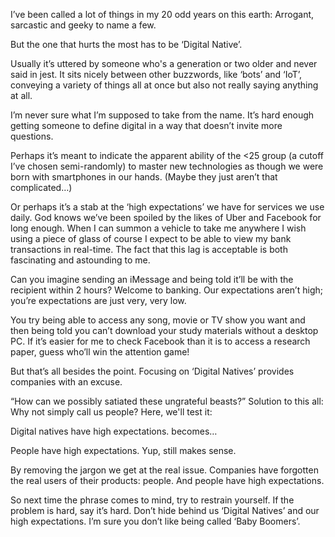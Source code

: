 


I’ve been called a lot of things in my 20 odd years on this earth: Arrogant, sarcastic and geeky to name a few.

But the one that hurts the most has to be ‘Digital Native’.

Usually it’s uttered by someone who's a generation or two older and never said in jest. It sits nicely between other buzzwords, like ‘bots’ and ‘IoT’, conveying a variety of things all at once but also not really saying anything at all.

I’m never sure what I’m supposed to take from the name. It’s hard enough getting someone to define digital in a way that doesn’t invite more questions.

Perhaps it’s meant to indicate the apparent ability of the <25 group (a cutoff I’ve chosen semi-randomly) to master new technologies as though we were born with smartphones in our hands. (Maybe they just aren’t that complicated…)

Or perhaps it’s a stab at the ‘high expectations’ we have for services we use daily. God knows we’ve been spoiled by the likes of Uber and Facebook for long enough. When I can summon a vehicle to take me anywhere I wish using a piece of glass of course I expect to be able to view my bank transactions in real-time. The fact that this lag is acceptable is both fascinating and astounding to me.

Can you imagine sending an iMessage and being told it’ll be with the recipient within 2 hours? Welcome to banking.
Our expectations aren’t high; you’re expectations are just very, very low.

You try being able to access any song, movie or TV show you want and then being told you can’t download your study materials without a desktop PC. If it’s easier for me to check Facebook than it is to access a research paper, guess who’ll win the attention game!

But that’s all besides the point. Focusing on ‘Digital Natives’ provides companies with an excuse.

“How can we possibly satiated these ungrateful beasts?”
Solution to this all: Why not simply call us people? Here, we'll test it:

Digital natives have high expectations.
becomes…

People have high expectations.
Yup, still makes sense.

By removing the jargon we get at the real issue. Companies have forgotten the real users of their products: people. And people have high expectations.

So next time the phrase comes to mind, try to restrain yourself. If the problem is hard, say it’s hard. Don’t hide behind us ‘Digital Natives’ and our high expectations. I’m sure you don’t like being called ‘Baby Boomers’.
